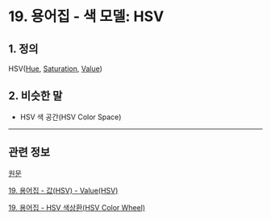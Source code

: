 # 19. 용어집 - 색 모델: HSV

## 1. 정의
HSV([Hue](./19-glossaryx-hue.md), [Saturation](./19-glossaryx-saturation.md), [Value](./19-glossaryx-value_hsv.md))

## 2. 비슷한 말

- HSV 색 공간(HSV Color Space)

*** 

## 관련 정보

[원문](https://docs.gimp.org/2.10/ko/glossary.html#glossary-hsv)

[19. 용어집 - 값(HSV) - Value(HSV)](./19-glossaryx-value_hsv.md)

[19. 용어집 - HSV 색상환(HSV Color Wheel)](./19-glossaryx-hsv_color_wheel.md)